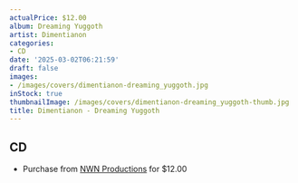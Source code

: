 ```yaml
---
actualPrice: $12.00
album: Dreaming Yuggoth
artist: Dimentianon
categories:
- CD
date: '2025-03-02T06:21:59'
draft: false
images:
- /images/covers/dimentianon-dreaming_yuggoth.jpg
inStock: true
thumbnailImage: /images/covers/dimentianon-dreaming_yuggoth-thumb.jpg
title: Dimentianon - Dreaming Yuggoth
---
```


## CD
* Purchase from [NWN Productions](http://shop.nwnprod.com/index.php?route=product/product&path=93&product_id=56393&sort=pd.name&order=ASC) for $12.00
